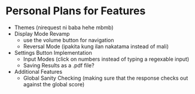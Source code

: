# Personal Plans for Features
- Themes (nirequest ni baba hehe mbmb)
- Display Mode Revamp
    - use the volume button for navigation
    - Reversal Mode (ipakita kung ilan nakatama instead of mali)
- Settings Button Implementation
    - Input Modes (click on numbers instead of typing a regexable input)
    - Saving Results as a .pdf file?
- Additional Features
    - Global Sanity Checking (making sure that the response checks out against the global score)